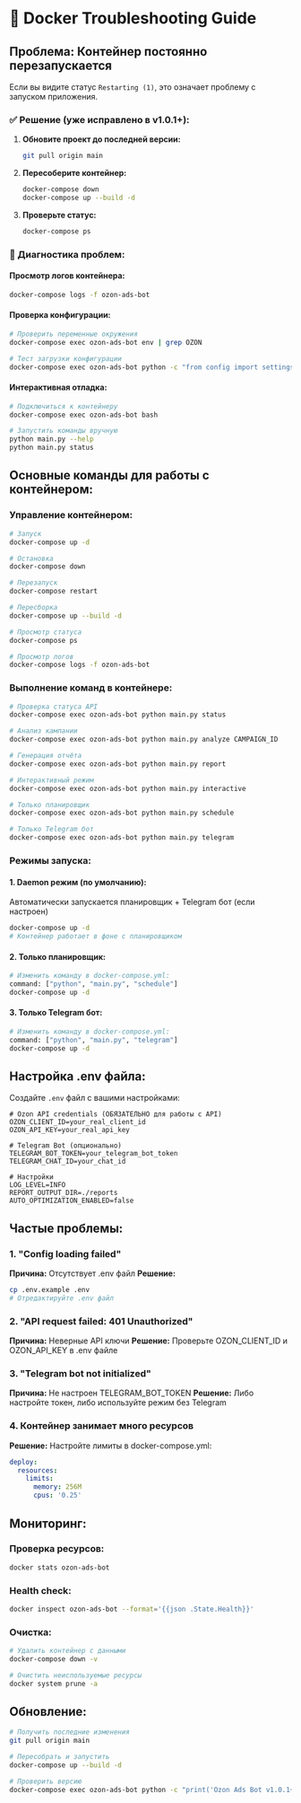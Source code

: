 # 🐳 Docker Troubleshooting Guide

## Проблема: Контейнер постоянно перезапускается

Если вы видите статус `Restarting (1)`, это означает проблему с запуском приложения.

### ✅ Решение (уже исправлено в v1.0.1+):

1. **Обновите проект до последней версии:**
   ```bash
   git pull origin main
   ```

2. **Пересоберите контейнер:**
   ```bash
   docker-compose down
   docker-compose up --build -d
   ```

3. **Проверьте статус:**
   ```bash
   docker-compose ps
   ```

### 🔧 Диагностика проблем:

#### Просмотр логов контейнера:
```bash
docker-compose logs -f ozon-ads-bot
```

#### Проверка конфигурации:
```bash
# Проверить переменные окружения
docker-compose exec ozon-ads-bot env | grep OZON

# Тест загрузки конфигурации
docker-compose exec ozon-ads-bot python -c "from config import settings; print('Config OK')"
```

#### Интерактивная отладка:
```bash
# Подключиться к контейнеру
docker-compose exec ozon-ads-bot bash

# Запустить команды вручную
python main.py --help
python main.py status
```

## Основные команды для работы с контейнером:

### Управление контейнером:
```bash
# Запуск
docker-compose up -d

# Остановка
docker-compose down

# Перезапуск
docker-compose restart

# Пересборка
docker-compose up --build -d

# Просмотр статуса
docker-compose ps

# Просмотр логов
docker-compose logs -f ozon-ads-bot
```

### Выполнение команд в контейнере:
```bash
# Проверка статуса API
docker-compose exec ozon-ads-bot python main.py status

# Анализ кампании
docker-compose exec ozon-ads-bot python main.py analyze CAMPAIGN_ID

# Генерация отчёта
docker-compose exec ozon-ads-bot python main.py report

# Интерактивный режим
docker-compose exec ozon-ads-bot python main.py interactive

# Только планировщик
docker-compose exec ozon-ads-bot python main.py schedule

# Только Telegram бот
docker-compose exec ozon-ads-bot python main.py telegram
```

### Режимы запуска:

#### 1. Daemon режим (по умолчанию):
Автоматически запускается планировщик + Telegram бот (если настроен)
```bash
docker-compose up -d
# Контейнер работает в фоне с планировщиком
```

#### 2. Только планировщик:
```bash
# Изменить команду в docker-compose.yml:
command: ["python", "main.py", "schedule"]
docker-compose up -d
```

#### 3. Только Telegram бот:
```bash
# Изменить команду в docker-compose.yml:
command: ["python", "main.py", "telegram"]
docker-compose up -d
```

## Настройка .env файла:

Создайте `.env` файл с вашими настройками:

```env
# Ozon API credentials (ОБЯЗАТЕЛЬНО для работы с API)
OZON_CLIENT_ID=your_real_client_id
OZON_API_KEY=your_real_api_key

# Telegram Bot (опционально)
TELEGRAM_BOT_TOKEN=your_telegram_bot_token
TELEGRAM_CHAT_ID=your_chat_id

# Настройки
LOG_LEVEL=INFO
REPORT_OUTPUT_DIR=./reports
AUTO_OPTIMIZATION_ENABLED=false
```

## Частые проблемы:

### 1. "Config loading failed"
**Причина:** Отсутствует .env файл
**Решение:**
```bash
cp .env.example .env
# Отредактируйте .env файл
```

### 2. "API request failed: 401 Unauthorized"
**Причина:** Неверные API ключи
**Решение:** Проверьте OZON_CLIENT_ID и OZON_API_KEY в .env файле

### 3. "Telegram bot not initialized"
**Причина:** Не настроен TELEGRAM_BOT_TOKEN
**Решение:** Либо настройте токен, либо используйте режим без Telegram

### 4. Контейнер занимает много ресурсов
**Решение:** Настройте лимиты в docker-compose.yml:
```yaml
deploy:
  resources:
    limits:
      memory: 256M
      cpus: '0.25'
```

## Мониторинг:

### Проверка ресурсов:
```bash
docker stats ozon-ads-bot
```

### Health check:
```bash
docker inspect ozon-ads-bot --format='{{json .State.Health}}'
```

### Очистка:
```bash
# Удалить контейнер с данными
docker-compose down -v

# Очистить неиспользуемые ресурсы
docker system prune -a
```

## Обновление:

```bash
# Получить последние изменения
git pull origin main

# Пересобрать и запустить
docker-compose up --build -d

# Проверить версию
docker-compose exec ozon-ads-bot python -c "print('Ozon Ads Bot v1.0.1+')"
```